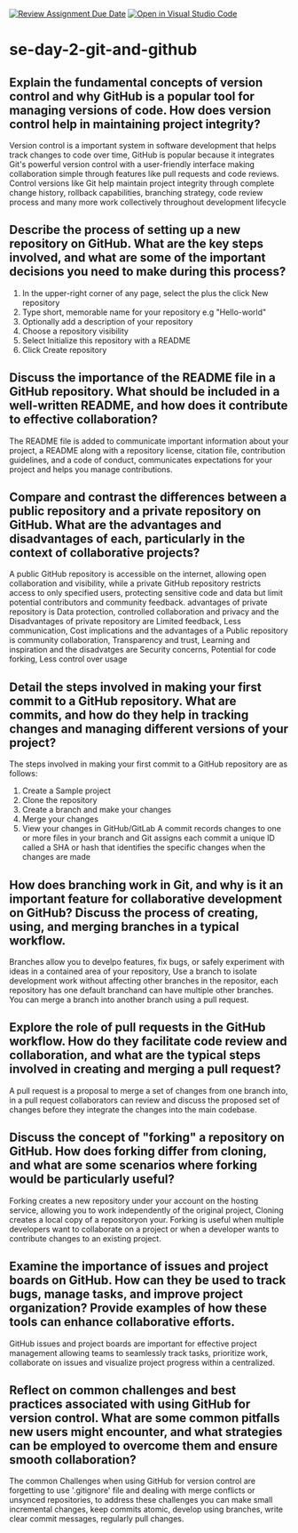 [![Review Assignment Due Date](https://classroom.github.com/assets/deadline-readme-button-22041afd0340ce965d47ae6ef1cefeee28c7c493a6346c4f15d667ab976d596c.svg)](https://classroom.github.com/a/8wgCKhpZ)
[![Open in Visual Studio Code](https://classroom.github.com/assets/open-in-vscode-2e0aaae1b6195c2367325f4f02e2d04e9abb55f0b24a779b69b11b9e10269abc.svg)](https://classroom.github.com/online_ide?assignment_repo_id=18422961&assignment_repo_type=AssignmentRepo)
# se-day-2-git-and-github
## Explain the fundamental concepts of version control and why GitHub is a popular tool for managing versions of code. How does version control help in maintaining project integrity?
Version control is a important system in software development that helps track changes to code over time, GitHub is popular because it integrates Git's powerful version control with a user-friendly interface making collaboration simple through features like pull requests and code reviews. Control versions like Git help maintain project integrity through complete change history, rollback capabilities, branching strategy, code review process and many more work collectively throughout development lifecycle 


## Describe the process of setting up a new repository on GitHub. What are the key steps involved, and what are some of the important decisions you need to make during this process?
1. In the upper-right corner of any page, select the plus the click New repository
2. Type short, memorable name for your repository e.g "Hello-world"
3. Optionally add a description of your repository
4. Choose a repository visibility
5. Select Initialize this repository with a README
6. Click Create repository


## Discuss the importance of the README file in a GitHub repository. What should be included in a well-written README, and how does it contribute to effective collaboration?
The README file is added to communicate important information about your project, a README along with a repository license, citation file, contribution guidelines, and a code of conduct, communicates expectations for your project and helps you manage contributions.


## Compare and contrast the differences between a public repository and a private repository on GitHub. What are the advantages and disadvantages of each, particularly in the context of collaborative projects?
A public GitHub repository is accessible on the internet, allowing open collaboration and visibility, while a private GitHub repository restricts access to only specified users, protecting sensitive code and data but limit potential contributors and community feedback. advantages of private repository is Data protection, controlled collaboration and privacy and the Disadvantages of private repository are Limited feedback, Less communication, Cost implications and the advantages of a Public repository is community collaboration, Transparency and trust, Learning and inspiration and the disadvatges are Security concerns, Potential for code forking, Less control over usage


## Detail the steps involved in making your first commit to a GitHub repository. What are commits, and how do they help in tracking changes and managing different versions of your project?
The steps involved in making your first commit to a GitHub repository are as follows:
1. Create a Sample project
2. Clone the repository
3. Create a branch and make your changes
4. Merge your changes
5. View your changes in GitHub/GitLab
A commit records changes to one or more files in your branch and Git assigns each commit a unique ID called a SHA or hash that identifies the specific changes when the changes are made


## How does branching work in Git, and why is it an important feature for collaborative development on GitHub? Discuss the process of creating, using, and merging branches in a typical workflow.
Branches allow you to develpo features, fix bugs, or safely experiment with ideas in a contained area of your repository, Use a branch to isolate development work without affecting other branches in the repositor, each repository has one default branchand can have multiple other branches. You can merge a branch into another branch using a pull request.


## Explore the role of pull requests in the GitHub workflow. How do they facilitate code review and collaboration, and what are the typical steps involved in creating and merging a pull request?
A pull request is a proposal to merge a set of changes from one branch into, in a pull request collaborators can review and discuss the proposed set of changes before they integrate the changes into the main codebase.

## Discuss the concept of "forking" a repository on GitHub. How does forking differ from cloning, and what are some scenarios where forking would be particularly useful?
Forking creates a new repository under your account on the hosting service, allowing you to work independently of the original project, Cloning creates a local copy of a repositoryon your. Forking is useful when multiple developers want to collaborate on a project or when a developer wants to contribute changes to an existing project.

## Examine the importance of issues and project boards on GitHub. How can they be used to track bugs, manage tasks, and improve project organization? Provide examples of how these tools can enhance collaborative efforts.
GitHub issues and project boards are important for effective project management allowing teams to seamlessly track tasks, prioritize work, collaborate on issues and visualize project progress within a centralized.

## Reflect on common challenges and best practices associated with using GitHub for version control. What are some common pitfalls new users might encounter, and what strategies can be employed to overcome them and ensure smooth collaboration?
The common Challenges when using GitHub for version control are forgetting to use '.gitignore' file and dealing with merge conflicts or unsynced repositories, to address these challenges you can make small incremental changes, keep commits atomic, develop using branches, write clear commit messages, regularly pull changes.
